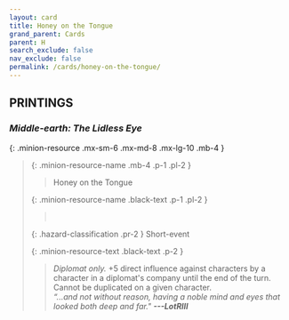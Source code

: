 ```yaml
---
layout: card
title: Honey on the Tongue
grand_parent: Cards
parent: H
search_exclude: false
nav_exclude: false
permalink: /cards/honey-on-the-tongue/
---
```


## PRINTINGS


### _Middle-earth: The Lidless Eye_

{: .minion-resource .mx-sm-6 .mx-md-8 .mx-lg-10 .mb-4 }
> {: .minion-resource-name .mb-4 .p-1 .pl-2 }
> > <div class="hazard-mp"></div>
> > <div class="card-name">Honey on the Tongue</div>
>
> {: .minion-resource-name .black-text .p-1 .pl-2 }
> > &nbsp;
>
> {: .hazard-classification .pr-2 }
> Short-event
>
> {: .minion-resource-text .black-text .p-2 }
> > _Diplomat only._ +5 direct influence against characters by a character in a diplomat's company until the end of the turn. Cannot be duplicated on a given character. <br>_“...and not without reason, having a noble mind and eyes that looked both deep and far."_ ***---&#65279;LotRIII*** 
> 
